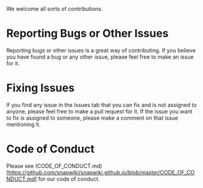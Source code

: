 We welcome all sorts of contributions. 

# Reporting Bugs or Other Issues
Reporting bugs or other issues is a great way of contributing. If you believe you have found a bug or any other issue, please feel free to make an issue for it.

# Fixing Issues
If you find any issue in the Issues tab that you can fix and is not assigned to anyone, please feel free to make a pull request for it. If the issue you want to fix is assigned to someone, please make a comment on that issue mentioning it.

# Code of Conduct
Please see (CODE_OF_CONDUCT.md)[https://github.com/snapwiki/snapwiki.github.io/blob/master/CODE_OF_CONDUCT.md] for our code of conduct.
